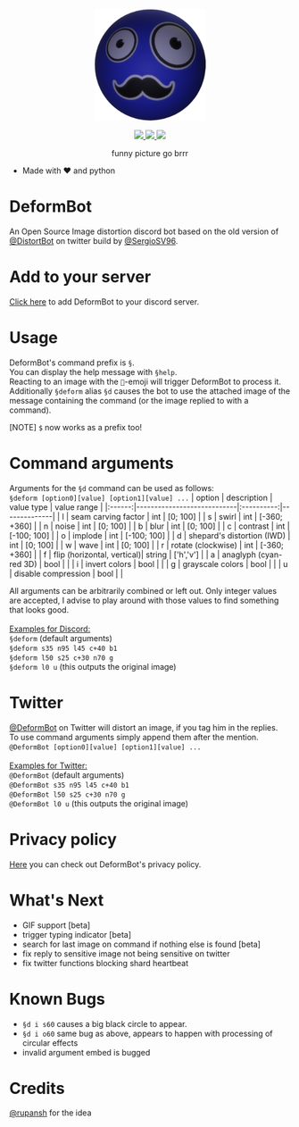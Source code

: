 <p align="center">
  <img width="200" src="misc/DeformBot_logo_500_transparent.png">
</p>

<p align="center">
  <a href="https://discord.com/oauth2/authorize?client_id=971742838024978463&permissions=140660558912&scope=bot">
    <img src="https://img.shields.io/badge/Add to your server-7289DA?style=flat&logo=discord&logoColor=white">
  </a>
  <a href="https://twitter.com/DeformBot">
    <img src="https://img.shields.io/badge/@DeformBot-1DA1F2?style=flat&logo=twitter&logoColor=white">
  </a>
  <a href="https://bjarne.dev">
    <img src="https://img.shields.io/badge/bjarne.dev-ttf?style=flat&logo=devdotto&logoColor=white"/>
  </a>
  <br>
</p>

<p align="center">funny picture go brrr</p>

- Made with ❤️ and python

# DeformBot
An Open Source Image distortion discord bot based on the old version of [@DistortBot](https://twitter.com/DistortBot) on twitter build by [@SergioSV96](https://github.com/SergioSV96).

# Add to your server
[Click here](https://discord.com/oauth2/authorize?client_id=971742838024978463&permissions=140660558912&scope=bot) to add DeformBot to your discord server.

# Usage
DeformBot's command prefix is `§`.\
You can display the help message with `§help`.\
Reacting to an image with the `🤖`-emoji will trigger DeformBot to process it.\
Additionally `§deform` alias `§d` causes the bot to use the attached image of the message containing the command (or the image replied to with a command).

[NOTE] `$` now works as a prefix too!

# Command arguments
Arguments for the `§d` command can be used as follows:\
`§deform [option0][value] [option1][value] ...`
| option | description                | value type | value range  |
|:------:|----------------------------|:----------:|--------------|
| l      | seam carving factor        | int        | [0; 100]     |
| s      | swirl                      | int        | [-360; +360] |
| n      | noise                      | int        | [0; 100]     |
| b      | blur                       | int        | [0; 100]     |
| c      | contrast                   | int        | [-100; 100]  |
| o      | implode                    | int        | [-100; 100]  |
| d      | shepard's distortion (IWD) | int        | [0; 100]     |
| w      | wave                       | int        | [0; 100]     |
| r      | rotate (clockwise)         | int        | [-360; +360] |
| f      | flip (horizontal, vertical)| string     | ['h','v']    |
| a      | anaglyph (cyan-red 3D)     | bool       |              |
| i      | invert colors              | bool       |              |
| g      | grayscale colors           | bool       |              |
| u      | disable compression        | bool       |              |

All arguments can be arbitrarily combined or left out.
Only integer values are accepted, I advise to play around with those values to find something that looks good.\
\
<ins>Examples for Discord:</ins>\
`§deform` (default arguments)\
`§deform s35 n95 l45 c+40 b1`\
`§deform l50 s25 c+30 n70 g`\
`§deform l0 u` (this outputs the original image)

# Twitter
[@DeformBot](https://twitter.com/DeformBot) on Twitter will distort an image, if you tag him in the replies.\
To use command arguments simply append them after the mention.\
`@DeformBot [option0][value] [option1][value] ...`\
\
<ins>Examples for Twitter:</ins>\
`@DeformBot` (default arguments)\
`@DeformBot s35 n95 l45 c+40 b1`\
`@DeformBot l50 s25 c+30 n70 g`\
`@DeformBot l0 u` (this outputs the original image)

# Privacy policy
[Here](https://github.com/bj4rnee/DeformBot/blob/main/misc/PRIVACY.md) you can check out DeformBot's privacy policy.

# What's Next
- GIF support [beta]
- trigger typing indicator [beta]
- search for last image on command if nothing else is found [beta]
- fix reply to sensitive image not being sensitive on twitter
- fix twitter functions blocking shard heartbeat

# Known Bugs
- `§d i s60` causes a big black circle to appear.
- `§d i o60` same bug as above, appears to happen with processing of circular effects
- invalid argument embed is bugged

# Credits
[@rupansh](https://github.com/rupansh) for the idea
